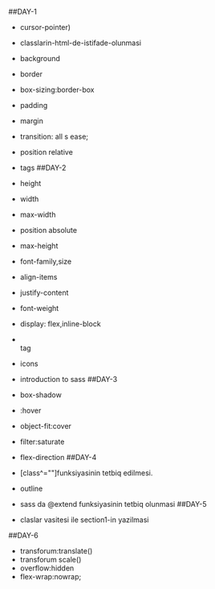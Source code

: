  ##DAY-1

 - cursor-pointer)
 - classlarin-html-de-istifade-olunmasi 
 - background
 - border
 - box-sizing:border-box 
 - padding
 - margin
 - transition: all s ease; 
 - position relative 
 - tags
##DAY-2 

-  height 
 - width 
 - max-width 
 - position absolute 
 - max-height 
 - font-family,size 
 - align-items 
 - justify-content 
 - font-weight 
 - display: flex,inline-block 
 - <br> tag 
 - icons 
 - introduction to sass 
##DAY-3

 - box-shadow 
 - :hover 
 - object-fit:cover
 - filter:saturate
 - flex-direction
##DAY-4

- [class^=""]funksiyasinin tetbiq edilmesi. 
- outline  
- sass da @extend funksiyasinin tetbiq olunmasi 
##DAY-5
- claslar vasitesi ile section1-in yazilmasi 
  
##DAY-6
  - transforum:translate()
  - transforum scale()
  - overflow:hidden
  - flex-wrap:nowrap;